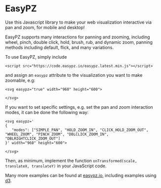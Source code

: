 # EasyPZ
Use this Javascript library to make your web visualization interactive via pan and zoom, for mobile and desktop!


EasyPZ supports many interactions for panning and zooming, including wheel, pinch, double click, hold, brush, rub, and dynamic zoom, panning methods including default, flick, and many variations.

To use EasyPZ, simply include 

    <script src="https://code.easypz.io/easypz.latest.min.js"></script>

and assign an `easypz` attribute to the visualization you want to make zoomable, e.g:

    <svg easypz="true" width="960" height="600">
    
    </svg>

If you want to set specific settings, e.g. set the pan and zoom interaction modes, it can be done the following way:

    <svg easypz='
    {
       "modes": ["SIMPLE_PAN", "HOLD_ZOOM_IN", "CLICK_HOLD_ZOOM_OUT", "WHEEL_ZOOM", "PINCH_ZOOM", "DBLCLICK_ZOOM_IN", "DBLRIGHTCLICK_ZOOM_OUT"]
    }' width="960" height="600">
    
    </svg>

Then, as minimum, implement the function `onTransformed(scale, translateX, translateY)` in your JavaScript code.

Many more examples can be found at [easypz.io](https://easypz.io), including examples using [d3](https://d3js.org/).
